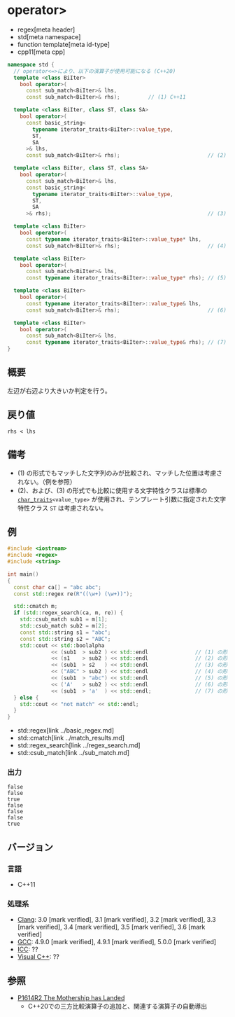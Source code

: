 # operator>
* regex[meta header]
* std[meta namespace]
* function template[meta id-type]
* cpp11[meta cpp]

```cpp
namespace std {
  // operator<=>により、以下の演算子が使用可能になる (C++20)
  template <class BiIter>
    bool operator>(
      const sub_match<BiIter>& lhs,
      const sub_match<BiIter>& rhs);         // (1) C++11

  template <class BiIter, class ST, class SA>
    bool operator>(
      const basic_string<
        typename iterator_traits<BiIter>::value_type,
        ST,
        SA
      >& lhs,
      const sub_match<BiIter>& rhs);                            // (2) C++11

  template <class BiIter, class ST, class SA>
    bool operator>(
      const sub_match<BiIter>& lhs,
      const basic_string<
        typename iterator_traits<BiIter>::value_type,
        ST,
        SA
      >& rhs);                                                  // (3) C++11

  template <class BiIter>
    bool operator>(
      const typename iterator_traits<BiIter>::value_type* lhs,
      const sub_match<BiIter>& rhs);                            // (4) C++11

  template <class BiIter>
    bool operator>(
      const sub_match<BiIter>& lhs,
      const typename iterator_traits<BiIter>::value_type* rhs); // (5) C++11

  template <class BiIter>
    bool operator>(
      const typename iterator_traits<BiIter>::value_type& lhs,
      const sub_match<BiIter>& rhs);                            // (6) C++11

  template <class BiIter>
    bool operator>(
      const sub_match<BiIter>& lhs,
      const typename iterator_traits<BiIter>::value_type& rhs); // (7) C++11
}
```

## 概要
左辺が右辺より大きいか判定を行う。


## 戻り値
`rhs < lhs`


## 備考
- (1) の形式でもマッチした文字列のみが比較され、マッチした位置は考慮されない。（例を参照）
- (2)、および、(3) の形式でも比較に使用する文字特性クラスは標準の [`char_traits`](../../string/char_traits.md)`<value_type>` が使用され、テンプレート引数に指定された文字特性クラス `ST` は考慮されない。


## 例
```cpp example
#include <iostream>
#include <regex>
#include <string>

int main()
{
  const char ca[] = "abc abc";
  const std::regex re(R"((\w+) (\w+))");

  std::cmatch m;
  if (std::regex_search(ca, m, re)) {
    std::csub_match sub1 = m[1];
    std::csub_match sub2 = m[2];
    const std::string s1 = "abc";
    const std::string s2 = "ABC";
    std::cout << std::boolalpha
              << (sub1  > sub2 ) << std::endl               // (1) の形式
              << (s1    > sub2 ) << std::endl               // (2) の形式
              << (sub1  > s2   ) << std::endl               // (3) の形式
              << ("ABC" > sub2 ) << std::endl               // (4) の形式
              << (sub1  > "abc") << std::endl               // (5) の形式
              << ('A'   > sub2 ) << std::endl               // (6) の形式
              << (sub1  > 'a'  ) << std::endl;              // (7) の形式
  } else {
    std::cout << "not match" << std::endl;
  }
}
```
* std::regex[link ../basic_regex.md]
* std::cmatch[link ../match_results.md]
* std::regex_search[link ../regex_search.md]
* std::csub_match[link ../sub_match.md]

### 出力
```
false
false
true
false
false
false
true
```


## バージョン
### 言語
- C++11

### 処理系
- [Clang](/implementation.md#clang): 3.0 [mark verified], 3.1 [mark verified], 3.2 [mark verified], 3.3 [mark verified], 3.4 [mark verified], 3.5 [mark verified], 3.6 [mark verified]
- [GCC](/implementation.md#gcc): 4.9.0 [mark verified], 4.9.1 [mark verified], 5.0.0 [mark verified]
- [ICC](/implementation.md#icc): ??
- [Visual C++](/implementation.md#visual_cpp): ??


## 参照
- [P1614R2 The Mothership has Landed](https://www.open-std.org/jtc1/sc22/wg21/docs/papers/2019/p1614r2.html)
    - C++20での三方比較演算子の追加と、関連する演算子の自動導出
